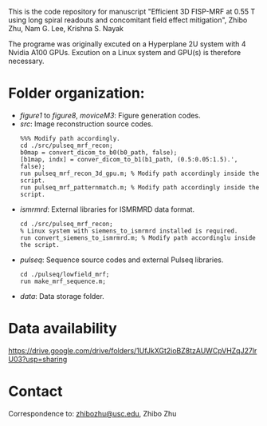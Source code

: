 This is the code repository for manuscript "Efficient 3D FISP-MRF at 0.55 T using long spiral readouts and concomitant field effect mitigation", Zhibo Zhu, Nam G. Lee, Krishna S. Nayak

The programe was originally excuted on a Hyperplane 2U system with 4 Nvidia A100 GPUs. Excution on a Linux system and GPU(s) is therefore necessary.

# Folder organization:
* *figure1* to *figure8*, *moviceM3*: Figure generation codes.
* *src*: Image reconstruction source codes.
  ```
  %%% Modify path accordingly.
  cd ./src/pulseq_mrf_recon;
  b0map = convert_dicom_to_b0(b0_path, false);
  [b1map, indx] = conver_dicom_to_b1(b1_path, (0.5:0.05:1.5).', false);
  run pulseq_mrf_recon_3d_gpu.m; % Modify path accordingly inside the script.
  run pulseq_mrf_patternmatch.m; % Modify path accordingly inside the script.
  ```
* *ismrmrd*: External libraries for ISMRMRD data format.
  ```
  cd ./src/pulseq_mrf_recon;
  % Linux system with siemens_to_ismrmrd installed is required.
  run convert_siemens_to_ismrmrd.m; % Modify path accordinglu inside the script.
  ```
* *pulseq*: Sequence source codes and external Pulseq libraries.
  ```
  cd ./pulseq/lowfield_mrf;
  run make_mrf_sequence.m;
  ```
* *data*: Data storage folder.
  
# Data availability
https://drive.google.com/drive/folders/1UfJkXGt2ioBZ8tzAUWCpVHZqJ27lrU03?usp=sharing

# Contact
Correspondence to: zhibozhu@usc.edu, Zhibo Zhu
